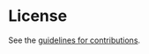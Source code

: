 # License

See the
[guidelines for contributions](https://github.com/PieterKas/WorkloadIdentityAuthenticationLevels/blob//CONTRIBUTING.md).
